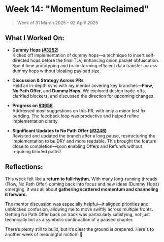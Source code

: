 # Week 14: "Momentum Reclaimed"

> Week of 31 March 2025 – 02 April 2025

## What I Worked On:

- **Dummy Hops
  ([#3252](https://github.com/lightningdevkit/rust-lightning/issues/3252))**  
  Kicked off implementation of dummy hops—a technique to insert self-directed
  hops before the final TLV, enhancing onion packet obfuscation. Spent time
  prototyping and brainstorming efficient data transfer across dummy hops
  without bloating payload size.

- **Discussion & Strategy Across PRs**  
  Held an in-depth sync with my mentor covering key branches—**Flow**, **No Path
  Offer**, and **Dummy Hops**. We explored design trade-offs, clarified
  blockers, and discussed the direction for upcoming changes.

- **Progress on
  [#3658](https://github.com/lightningdevkit/rust-lightning/pull/3658)**  
  Addressed most suggestions on this PR, with only a minor test fix pending. The
  feedback loop was productive and helped refine implementation clarity.

- **Significant Updates to No Path Offer
  ([#3246](https://github.com/lightningdevkit/rust-lightning/pull/3246))**  
  Revisited and updated the branch after a long pause, restructuring the
  implementation to be DRY and more readable. This brought the feature close to
  completion—soon enabling Offers and Refunds without requiring blinded paths!

## Reflections:

This week felt like a **return to full rhythm.** With many long-running threads
(Flow, No Path Offer) coming back into focus and new ideas (Dummy Hops)
emerging, it was all about **gathering scattered momentum and channeling it
forward.**

The mentor discussion was especially helpful—it aligned priorities and unblocked
confusion, allowing me to move swiftly across multiple fronts. Getting No Path
Offer back on track was particularly satisfying, not just technically but as a
symbolic continuation of a paused chapter.

There’s plenty still to build, but it’s clear the ground is prepared. Here's to
another week of meaningful motion! 🚀
